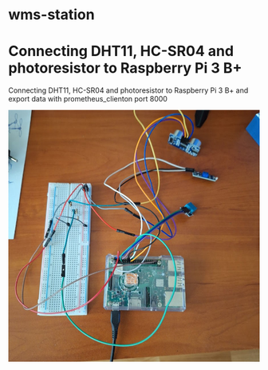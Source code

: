 # wms-station
# Connecting DHT11, HC-SR04 and photoresistor to Raspberry Pi 3 B+ 
Connecting DHT11, HC-SR04 and photoresistor to Raspberry Pi 3 B+ and export data with prometheus_clienton port 8000

![Raspberry Pi 3b+ with sensors](resources/pi-sensors.jpg)
